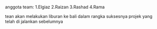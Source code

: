 anggota team: 1.Elgiaz 2.Raizan 3.Rashad 4.Rama

tean akan melakukan liburan ke bali dalam rangka suksesnya projek yang telah di jalankan sebelumnya
